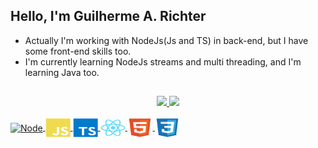 ## Hello, I'm Guilherme A. Richter
- Actually I'm working with NodeJs(Js and TS) in back-end, but I have some front-end skills too.
- I'm currently learning NodeJs streams and multi threading, and I'm learning Java too.
##
<div align="center">
  <a href="https://github.com/RichterGui">
  <img height="180em" src="https://github-readme-stats.vercel.app/api?username=RichterGui&show_icons=true&theme=tokyonight&count_private=true"/>
  <img height="180em" src="https://github-readme-stats.vercel.app/api/top-langs/?username=RichterGui&layout=compact&langs_count=20&theme=tokyonight&count_private=true"/>
</div>
  
  <div style="display: inline_block"><br>
     <img align="center" alt="Node" height="30" width="40" src="https://cdn.jsdelivr.net/gh/devicons/devicon/icons/nodejs/nodejs-original-wordmark.svg">
  <img align="center" alt="Js" height="30" width="40" src="https://raw.githubusercontent.com/devicons/devicon/master/icons/javascript/javascript-plain.svg">
  <img align="center" alt="Ts" height="30" width="40" src="https://raw.githubusercontent.com/devicons/devicon/master/icons/typescript/typescript-plain.svg">
  <img align="center" alt="React" height="30" width="40" src="https://raw.githubusercontent.com/devicons/devicon/master/icons/react/react-original.svg">
  <img align="center" alt="HTML" height="30" width="40" src="https://raw.githubusercontent.com/devicons/devicon/master/icons/html5/html5-original.svg">
  <img align="center" alt="CSS" height="30" width="40" src="https://raw.githubusercontent.com/devicons/devicon/master/icons/css3/css3-original.svg">
</div>

 


<!---
RichterGui/RichterGui is a ✨ special ✨ repository because its `README.md` (this file) appears on your GitHub profile.
You can click the Preview link to take a look at your changes.
--->
